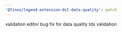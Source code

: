 ```yaml
---
'@finos/legend-extension-dsl-data-quality': patch
---
```


validation editor bug fix for data quality tds validation
